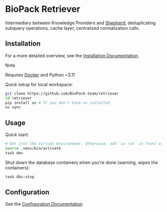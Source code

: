 # BioPack Retriever

Intermediary between Knowledge Providers and [Shepherd](https://github.com/BioPack-team/shepherd), deduplicating subquery operations, cache layer, centralized normalization calls.

## Installation

For a more detailed overview, see the [Installation Documentation](./docs/INSTALLATION.md).

> [!NOTE]
> Requires [Docker](https://www.docker.com/get-started/) and Python ~3.11

Quick setup for local workspace:

```bash
git clone https://github.com/BioPack-team/retriever
cd retriever
pip install uv # If you don't have uv installed
uv sync
```

## Usage

Quick start:

```bash
# Get into the Virtual Environment. Otherwise, add `uv run` in front of the following commands
source .venv/bin/activate
task dev
```

Shut down the database containers when you're done (warning, wipes the containers):

```bash
task dbs:stop
```

## Configuration

See the [Configuration Documentation](docs/CONFIGURATION.md)
